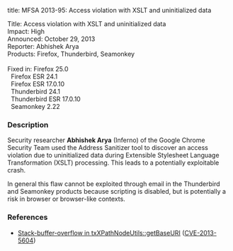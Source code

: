 title: MFSA 2013-95: Access violation with XSLT and uninitialized data

<p>
<span class="label">Title:</span>      Access violation with XSLT and
uninitialized data<br/>
<span class="label">Impact:</span>     High<br/>
<span class="label">Announced:</span>  October 29, 2013<br/>
<span class="label">Reporter:</span>   Abhishek Arya<br/>
<span class="label">Products:</span>   Firefox, Thunderbird, Seamonkey<br/>
<br/>
<span class="label">Fixed in:</span>   Firefox 25.0<br/>
<span class="label">&#160;</span>      Firefox ESR 24.1<br/>
<span class="label">&#160;</span>      Firefox ESR 17.0.10<br/>
<span class="label">&#160;</span>      Thunderbird 24.1<br/>
<span class="label">&#160;</span>      Thunderbird ESR 17.0.10<br/>
<span class="label">&#160;</span>      Seamonkey 2.22<br/>
</p>


<h3>Description</h3>

<p>Security researcher <strong>Abhishek Arya</strong> (Inferno) of the Google
Chrome Security Team used the Address Sanitizer tool to discover an access
violation due to uninitialized data during Extensible Stylesheet Language
Transformation (XSLT) processing. This leads to a potentially exploitable
crash. 
</p>

<p class="note">In general this flaw cannot be exploited through email in the
Thunderbird and Seamonkey products because scripting is disabled, but is
potentially a risk in browser or browser-like contexts.</p>

<h3>References</h3>

<ul>
  <li><a href="https://bugzilla.mozilla.org/show_bug.cgi?id=914017">
       Stack-buffer-overflow in txXPathNodeUtils::getBaseURI</a> (<a href="http://cve.mitre.org/cgi-bin/cvename.cgi?name=CVE-2013-5604" class="ex-ref">CVE-2013-5604</a>)</li>
</ul>



